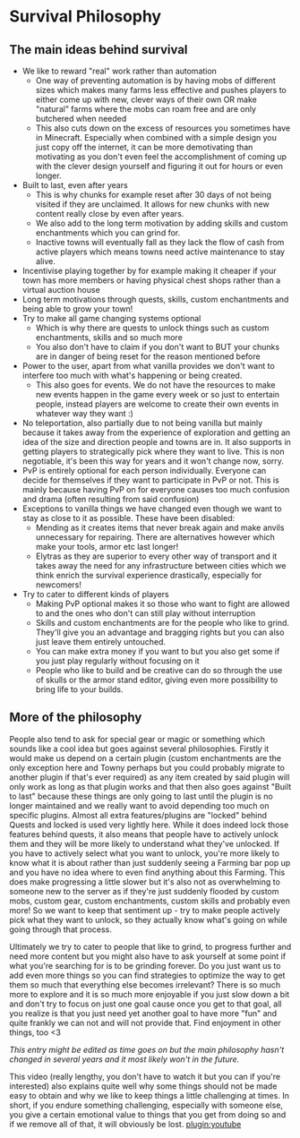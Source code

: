 # Survival Philosophy
## The main ideas behind survival
* We like to reward "real" work rather than automation
  * One way of preventing automation is by having mobs of different sizes which makes many farms less effective and pushes players to either come up with new, clever ways of their own OR make "natural" farms where the mobs can roam free and are only butchered when needed
  * This also cuts down on the excess of resources you sometimes have in Minecraft. Especially when combined with a simple design you just copy off the internet, it can be more demotivating than motivating as you don't even feel the accomplishment of coming up with the clever design yourself and figuring it out for hours or even longer.
* Built to last, even after years
  * This is why chunks for example reset after 30 days of not being visited if they are unclaimed. It allows for new chunks with new content really close by even after years.
  * We also add to the long term motivation by adding skills and custom enchantments which you can grind for.
  * Inactive towns will eventually fall as they lack the flow of cash from active players which means towns need active maintenance to stay alive.
* Incentivise playing together by for example making it cheaper if your town has more members or having physical chest shops rather than a virtual auction house
* Long term motivations through quests, skills, custom enchantments and being able to grow your town!
* Try to make all game changing systems optional
  * Which is why there are quests to unlock things such as custom enchantments, skills and so much more
  * You also don't have to claim if you don't want to BUT your chunks are in danger of being reset for the reason mentioned before
* Power to the user, apart from what vanilla provides we don't want to interfere too much with what's happening or being created.
  * This also goes for events. We do not have the resources to make new events happen in the game every week or so just to entertain people, instead players are welcome to create their own events in whatever way they want :)
* No teleportation, also partially due to not being vanilla but mainly because it takes away from the experience of exploration and getting an idea of the size and direction people and towns are in. It also supports in getting players to strategically pick where they want to live. This is non negotiable, it's been this way for years and it won't change now, sorry.
* PvP is entirely optional for each person individually. Everyone can decide for themselves if they want to participate in PvP or not. This is mainly because having PvP on for everyone causes too much confusion and drama (often resulting from said confusion)
* Exceptions to vanilla things we have changed even though we want to stay as close to it as possible. These have been disabled:
  * Mending as it creates items that never break again and make anvils unnecessary for repairing. There are alternatives however which make your tools, armor etc last longer!
  * Elytras as they are superior to every other way of transport and it takes away the need for any infrastructure between cities which we think enrich the survival experience drastically, especially for newcomers!
* Try to cater to different kinds of players
  * Making PvP optional makes it so those who want to fight are allowed to and the ones who don't can still play without interruption
  * Skills and custom enchantments are for the people who like to grind. They'll give you an advantage and bragging rights but you can also just leave them entirely untouched.
  * You can make extra money if you want to but you also get some if you just play regularly without focusing on it
  * People who like to build and be creative can do so through the use of skulls or the armor stand editor, giving even more possibility to bring life to your builds.

## More of the philosophy
People also tend to ask for special gear or magic or something which sounds like a cool idea but goes against several philosophies. Firstly it would make us depend on a certain plugin (custom enchantments are the only exception here and Towny perhaps but you could probably migrate to another plugin if that's ever required) as any item created by said plugin will only work as long as that plugin works and that then also goes against "Built to last" because these things are only going to last until the plugin is no longer maintained and we really want to avoid depending too much on specific plugins.
Almost all extra features/plugins are "locked" behind Quests and locked is used very lightly here. While it does indeed lock those features behind quests, it also means that people have to actively unlock them and they will be more likely to understand what they've unlocked. If you have to actively select what you want to unlock, you're more likely to know what it is about rather than just suddenly seeing a Farming bar pop up and you have no idea where to even find anything about this Farming. This does make progressing a little slower but it's also not as overwhelming to someone new to the server as if they're just suddenly flooded by custom mobs, custom gear, custom enchantments, custom skills and probably even more! So we want to keep that sentiment up - try to make people actively pick what they want to unlock, so they actually know what's going on while going through that process.

Ultimately we try to cater to people that like to grind, to progress further and need more content but you might also have to ask yourself at some point if what you're searching for is to be grinding forever. Do you just want us to add even more things so you can find strategies to optimize the way to get them so much that everything else becomes irrelevant? There is so much more to explore and it is so much more enjoyable if you just slow down a bit and don't try to focus on just one goal cause once you get to that goal, all you realize is that you just need yet another goal to have more "fun" and quite frankly we can not and will not provide that. Find enjoyment in other things, too <3

*This entry might be edited as time goes on but the main philosophy hasn't changed in several years and it most likely won't in the future.*

This video (really lengthy, you don't have to watch it but you can if you're interested) also explains quite well why some things should not be made easy to obtain and why we like to keep things a little challenging at times. In short, if you endure something challenging, especially with someone else, you give a certain emotional value to things that you get from doing so and if we remove all of that, it will obviously be lost.
[plugin:youtube](https://youtu.be/D5hJ9jhVlXY)

